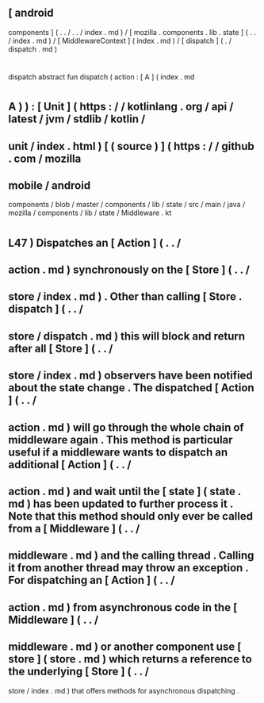 [
android
-
components
]
(
.
.
/
.
.
/
index
.
md
)
/
[
mozilla
.
components
.
lib
.
state
]
(
.
.
/
index
.
md
)
/
[
MiddlewareContext
]
(
index
.
md
)
/
[
dispatch
]
(
.
/
dispatch
.
md
)
#
dispatch
abstract
fun
dispatch
(
action
:
[
A
]
(
index
.
md
#
A
)
)
:
[
Unit
]
(
https
:
/
/
kotlinlang
.
org
/
api
/
latest
/
jvm
/
stdlib
/
kotlin
/
-
unit
/
index
.
html
)
[
(
source
)
]
(
https
:
/
/
github
.
com
/
mozilla
-
mobile
/
android
-
components
/
blob
/
master
/
components
/
lib
/
state
/
src
/
main
/
java
/
mozilla
/
components
/
lib
/
state
/
Middleware
.
kt
#
L47
)
Dispatches
an
[
Action
]
(
.
.
/
-
action
.
md
)
synchronously
on
the
[
Store
]
(
.
.
/
-
store
/
index
.
md
)
.
Other
than
calling
[
Store
.
dispatch
]
(
.
.
/
-
store
/
dispatch
.
md
)
this
will
block
and
return
after
all
[
Store
]
(
.
.
/
-
store
/
index
.
md
)
observers
have
been
notified
about
the
state
change
.
The
dispatched
[
Action
]
(
.
.
/
-
action
.
md
)
will
go
through
the
whole
chain
of
middleware
again
.
This
method
is
particular
useful
if
a
middleware
wants
to
dispatch
an
additional
[
Action
]
(
.
.
/
-
action
.
md
)
and
wait
until
the
[
state
]
(
state
.
md
)
has
been
updated
to
further
process
it
.
Note
that
this
method
should
only
ever
be
called
from
a
[
Middleware
]
(
.
.
/
-
middleware
.
md
)
and
the
calling
thread
.
Calling
it
from
another
thread
may
throw
an
exception
.
For
dispatching
an
[
Action
]
(
.
.
/
-
action
.
md
)
from
asynchronous
code
in
the
[
Middleware
]
(
.
.
/
-
middleware
.
md
)
or
another
component
use
[
store
]
(
store
.
md
)
which
returns
a
reference
to
the
underlying
[
Store
]
(
.
.
/
-
store
/
index
.
md
)
that
offers
methods
for
asynchronous
dispatching
.
